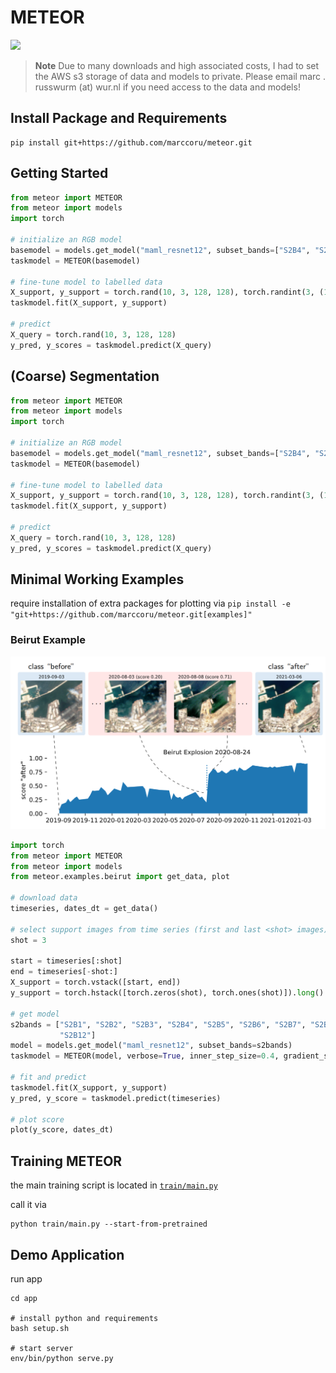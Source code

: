 # METEOR

![](https://github.com/marccoru/meteor/actions/workflows/python-package-conda.yml/badge.svg)

> **Note** Due to many downloads and high associated costs, I had to set the AWS s3 storage of data and models to private. Please email marc . russwurm (at) wur.nl if you need access to the data and models!

## Install Package and Requirements

```commandline
pip install git+https://github.com/marccoru/meteor.git
```

## Getting Started

```python
from meteor import METEOR
from meteor import models
import torch

# initialize an RGB model
basemodel = models.get_model("maml_resnet12", subset_bands=["S2B4", "S2B3", "S2B2"])
taskmodel = METEOR(basemodel)

# fine-tune model to labelled data
X_support, y_support = torch.rand(10, 3, 128, 128), torch.randint(3, (10,))
taskmodel.fit(X_support, y_support)

# predict
X_query = torch.rand(10, 3, 128, 128)
y_pred, y_scores = taskmodel.predict(X_query)
```

## (Coarse) Segmentation

```python
from meteor import METEOR
from meteor import models
import torch

# initialize an RGB model
basemodel = models.get_model("maml_resnet12", subset_bands=["S2B4", "S2B3", "S2B2"], segmentation=True)
taskmodel = METEOR(basemodel)

# fine-tune model to labelled data
X_support, y_support = torch.rand(10, 3, 128, 128), torch.randint(3, (10, 128, 128))
taskmodel.fit(X_support, y_support)

# predict
X_query = torch.rand(10, 3, 128, 128)
y_pred, y_scores = taskmodel.predict(X_query)
```


## Minimal Working Examples 

require installation of extra packages for plotting via `pip install -e "git+https://github.com/marccoru/meteor.git[examples]"`

### Beirut Example

![](doc/beirut.png)

```python
import torch
from meteor import METEOR
from meteor import models
from meteor.examples.beirut import get_data, plot

# download data
timeseries, dates_dt = get_data()

# select support images from time series (first and last <shot> images)
shot = 3

start = timeseries[:shot]
end = timeseries[-shot:]
X_support = torch.vstack([start, end])
y_support = torch.hstack([torch.zeros(shot), torch.ones(shot)]).long()

# get model
s2bands = ["S2B1", "S2B2", "S2B3", "S2B4", "S2B5", "S2B6", "S2B7", "S2B8", "S2B8A", "S2B9", "S2B10", "S2B11",
           "S2B12"]
model = models.get_model("maml_resnet12", subset_bands=s2bands)
taskmodel = METEOR(model, verbose=True, inner_step_size=0.4, gradient_steps=20)

# fit and predict
taskmodel.fit(X_support, y_support)
y_pred, y_score = taskmodel.predict(timeseries)

# plot score
plot(y_score, dates_dt)
```

## Training METEOR

the main training script is located in [`train/main.py`](./train/main.py)

call it via
```
python train/main.py --start-from-pretrained
```

## Demo Application

run app

```
cd app

# install python and requirements
bash setup.sh

# start server
env/bin/python serve.py
```
